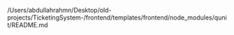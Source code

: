 /Users/abdullahrahmn/Desktop/old-projects/TicketingSystem-/frontend/templates/frontend/node_modules/qunit/README.md